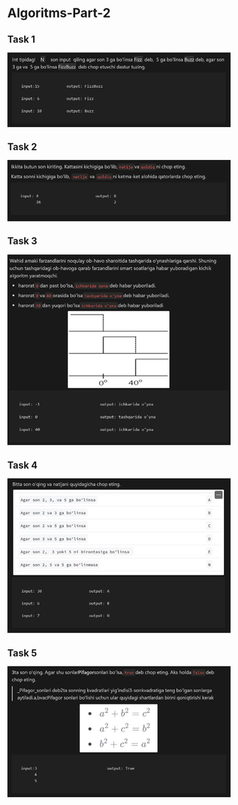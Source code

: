 # Algoritms-Part-2
<h2>Task 1</h2>

<img src="img/img1.png" alt="skrin.jpg">

<h2>Task 2</h2>

<img src="img/img2.png" alt="skrin.jpg">

<h2>Task 3</h2>

<img src="img/img3.png" alt="skrin.jpg">

<h2>Task 4</h2>

<img src="img/img4.png" alt="skrin.jpg">

<h2>Task 5</h2>

<img src="img/img5.png" alt="skrin.jpg">